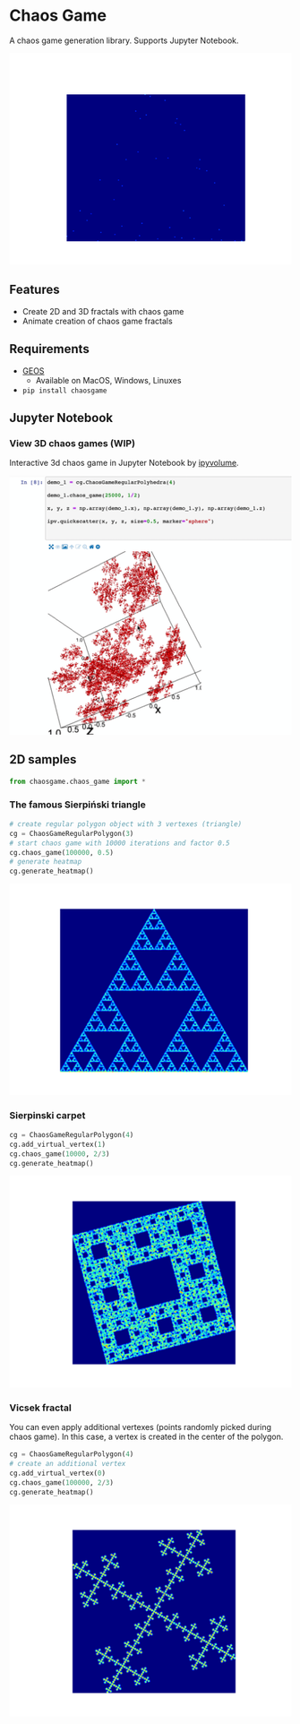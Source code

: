 # Chaos Game

A chaos game generation library. Supports Jupyter Notebook.

![](sample/animation_showcase.gif)

## Features

- Create 2D and 3D fractals with chaos game
- Animate creation of chaos game fractals


## Requirements

- [GEOS](https://trac.osgeo.org/geos/)
    - Available on MacOS, Windows, Linuxes
- `pip install chaosgame`

## Jupyter Notebook

### View 3D chaos games (WIP)

Interactive 3d chaos game in Jupyter Notebook by [ipyvolume](https://github.com/maartenbreddels/ipyvolume).

![](sample/Jupyter_3d_demo.png)

## 2D samples

```python
from chaosgame.chaos_game import *
```

### The famous Sierpiński triangle

```python
# create regular polygon object with 3 vertexes (triangle)
cg = ChaosGameRegularPolygon(3)
# start chaos game with 10000 iterations and factor 0.5
cg.chaos_game(100000, 0.5)
# generate heatmap
cg.generate_heatmap()
```

![](sample/Sierpinski_triangle.png)

### Sierpinski carpet

```python
cg = ChaosGameRegularPolygon(4)
cg.add_virtual_vertex(1)
cg.chaos_game(10000, 2/3)
cg.generate_heatmap()
```

![](sample/Sierpinski_carpet.png)

### Vicsek fractal

You can even apply additional vertexes (points randomly picked during chaos game). In this case, a vertex is created in the center of the polygon.

```python
cg = ChaosGameRegularPolygon(4)
# create an additional vertex
cg.add_virtual_vertex(0)
cg.chaos_game(100000, 2/3)
cg.generate_heatmap()
```

![](sample/Vicsek_fractal.png)